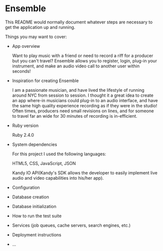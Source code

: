 # Ensemble

This README would normally document whatever steps are necessary to get the
application up and running.

Things you may want to cover:

* App overview

  Want to play music with a friend or need to record a riff for a producer but you can't travel?  Ensemble allows you to register, login, plug-in your instrument, and make an audio video call to another user within seconds!

* Inspiration for creating Ensemble

  I am a passionate musician, and have lived the lifestyle of running around NYC from session to session. I thought it a great idea to create an app where-in musicians could plug-in to an audio interface, and have the same high quality experience recording as if they were in the studio! Often times, producers need small revisions on lines, and for someone to travel far an wide for 30 minutes of recording is in-efficient.

* Ruby version

  Ruby 2.4.0

* System dependencies

  For this project I used the following languages:

  HTML5, CSS, JavaScript, JSON

  Kandy IO API(Kandy's SDK allows the developer to easily implement live audio and video capabilities into his/her app).

* Configuration

* Database creation

* Database initialization

* How to run the test suite

* Services (job queues, cache servers, search engines, etc.)

* Deployment instructions

* ...
